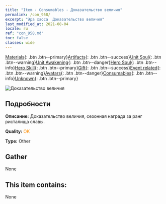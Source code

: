 ```yaml
---
title: "Item - Consumables - Доказательство величия"
permalink: /con_958/
excerpt: "Эра хаоса  Доказательство величия"
last_modified_at: 2021-08-04
locale: ru
ref: "con_958.md"
toc: false
classes: wide
---
```

 [Materials](/ItemsRU/){: .btn .btn--primary}[Artifacts](/ItemsRU/Artifacts/){: .btn .btn--success}[Unit Soul](/ItemsRU/UnitSoul/){: .btn .btn--warning}[Unit Awakening](/ItemsRU/UnitAwakening/){: .btn .btn--danger}[Hero Soul](/ItemsRU/HeroSoul/){: .btn .btn--info}[Hero Skill](/ItemsRU/HeroSkill/){: .btn .btn--primary}[Gift](/ItemsRU/Gift/){: .btn .btn--success}[Event related](/ItemsRU/Events/){: .btn .btn--warning}[Avatars](/ItemsRU/Avatars/){: .btn .btn--danger}[Consumables](/ItemsRU/Consumables/){: .btn .btn--info}[Unknown](/ItemsRU/Unknown/){: .btn .btn--primary}

 ![Доказательство величия](/images/t/i_40053.png)

## Подробности
 **Описание:** Доказательство величия, сезонная награда за ранг ристалища славы.

 **Quality:** <span style="color: #FF8C00">OK</span>

 **Type:** Other

## Gather

  None

## This item contains:

  None

